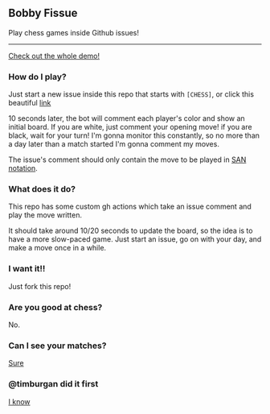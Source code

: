 ## Bobby Fissue

Play chess games inside Github issues!

---

[Check out the whole demo!](https://github.com/FdelMazo/BobbyFissue/issues/29)

### How do I play?

Just start a new issue inside this repo that starts with `[CHESS]`, or click this beautiful [link](https://github.com/FdelMazo/BobbyFissue/issues/new?title=[CHESS])

10 seconds later, the bot will comment each player's color and show an initial board. If you are white, just comment your opening move! if you are black, wait for your turn! I'm gonna monitor this constantly, so no more than a day later than a match started I'm gonna comment my moves.

The issue's comment should only contain the move to be played in [SAN notation](https://en.wikipedia.org/wiki/Algebraic_notation_(chess)).

### What does it do?

This repo has some custom gh actions which take an issue comment and play the move written. 

It should take around 10/20 seconds to update the board, so the idea is to have a more slow-paced game. Just start an issue, go on with your day, and make a move once in a while.

### I want it!!

Just fork this repo!

### Are you good at chess?

No.

### Can I see your matches?

[Sure](https://github.com/FdelMazo/BobbyFissue/labels)

### @timburgan did it first

[I know](https://github.com/timburgan/timburgan)
